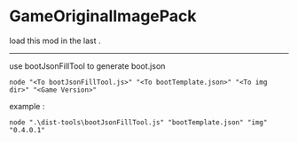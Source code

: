 
# GameOriginalImagePack

load this mod in the last .


---

use bootJsonFillTool to generate boot.json

```
node "<To bootJsonFillTool.js>" "<To bootTemplate.json>" "<To img dir>" "<Game Version>"
```

example :

```shell
node ".\dist-tools\bootJsonFillTool.js" "bootTemplate.json" "img" "0.4.0.1"
```
